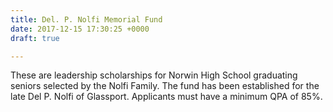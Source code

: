 ```yaml
---
title: Del. P. Nolfi Memorial Fund
date: 2017-12-15 17:30:25 +0000
draft: true

---
```

These are leadership scholarships for Norwin High School graduating seniors selected by the Nolfi Family. The fund has been established for the late Del P. Nolfi of Glassport.  Applicants must have a minimum QPA of 85%.